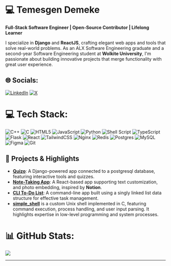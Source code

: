 # 💻 **Temesgen Demeke**  
**Full-Stack Software Engineer | Open-Source Contributor | Lifelong Learner**  

I specialize in **Django** and **ReactJS**, crafting elegant web apps and tools that solve real-world problems. As an ALX Software Engineering graduate and a second-year Software Engineering student at **Wolkite University**, I'm passionate about building innovative projects that merge functionality with great user experience.  


## 🌐 Socials:
[![LinkedIn](https://img.shields.io/badge/LinkedIn-%230077B5.svg?logo=linkedin&logoColor=white)](https://linkedin.com/in/temesgen-demeke) [![X](https://img.shields.io/badge/X-black.svg?logo=X&logoColor=white)](https://x.com/temesgendora) 


# 💻 Tech Stack:
![C++](https://img.shields.io/badge/c++-%2300599C.svg?style=for-the-badge&logo=c%2B%2B&logoColor=white) ![C](https://img.shields.io/badge/c-%2300599C.svg?style=for-the-badge&logo=c&logoColor=white) ![HTML5](https://img.shields.io/badge/html5-%23E34F26.svg?style=for-the-badge&logo=html5&logoColor=white) ![JavaScript](https://img.shields.io/badge/javascript-%23323330.svg?style=for-the-badge&logo=javascript&logoColor=%23F7DF1E) ![Python](https://img.shields.io/badge/python-3670A0?style=for-the-badge&logo=python&logoColor=ffdd54) ![Shell Script](https://img.shields.io/badge/shell_script-%23121011.svg?style=for-the-badge&logo=gnu-bash&logoColor=white) ![TypeScript](https://img.shields.io/badge/typescript-%23007ACC.svg?style=for-the-badge&logo=typescript&logoColor=white) ![Flask](https://img.shields.io/badge/flask-%23000.svg?style=for-the-badge&logo=flask&logoColor=white) ![React](https://img.shields.io/badge/react-%2320232a.svg?style=for-the-badge&logo=react&logoColor=%2361DAFB) ![TailwindCSS](https://img.shields.io/badge/tailwindcss-%2338B2AC.svg?style=for-the-badge&logo=tailwind-css&logoColor=white) ![Nginx](https://img.shields.io/badge/nginx-%23009639.svg?style=for-the-badge&logo=nginx&logoColor=white) ![Redis](https://img.shields.io/badge/redis-%23DD0031.svg?style=for-the-badge&logo=redis&logoColor=white) ![Postgres](https://img.shields.io/badge/postgres-%23316192.svg?style=for-the-badge&logo=postgresql&logoColor=white) ![MySQL](https://img.shields.io/badge/mysql-4479A1.svg?style=for-the-badge&logo=mysql&logoColor=white) ![Figma](https://img.shields.io/badge/figma-%23F24E1E.svg?style=for-the-badge&logo=figma&logoColor=white) ![Git](https://img.shields.io/badge/git-%23F05033.svg?style=for-the-badge&logo=git&logoColor=white)

## 🌟 **Projects & Highlights**  
- **[Quizo](https://github.com/Temesgendemeke/quizo)**: A Django-powered app connected to a postgresql database, featuring interactive tools and quizzes.  
- **[Note-Taking App](https://github.com/Temesgendemeke/notebuddy)**: A React-based app supporting  text customization, and photo embedding, inspired by **Notion**.  
- **[CLI To-Do List](https://github.com/Temesgendemeke/cli_todolist)**: A command-line app built using a singly linked list data structure for effective task management.
- **[simple_shell](https://github.com/Temesgendemeke/simple_shell)** is a custom Unix shell implemented in C, featuring command execution, process handling, and user input parsing. It highlights expertise in low-level programming and system processes.  

# 📊 GitHub Stats:
![](https://github-readme-stats.vercel.app/api/top-langs/?username=temesgendemeke&theme=dark&hide_border=false&include_all_commits=false&count_private=false&layout=compact)
<!--- ![](https://github-readme-stats.vercel.app/api?username=temesgendemeke&theme=dark&hide_border=false&include_all_commits=false&count_private=false) ![](https://github-readme-streak-stats.herokuapp.com/?user=temesgendemeke&theme=dark&hide_border=false) -->


---


<!-- Proudly created with GPRM ( https://gprm.itsvg.in ) -->
